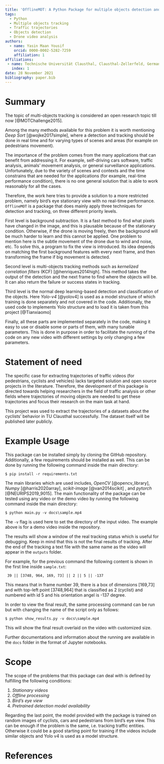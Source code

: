 ```yaml
---
title: 'OfflineMOT: A Python Package for multiple objects detection and tracking from bird view stationary drone videos'
tags:
  - Python
  - Multiple objects tracking
  - Traffic trajectories
  - Objects detection
  - Drone video analysis
authors:
  - name: Yasin Maan Yousif
    orcid: 0000-0002-5282-7259
    affiliation: 1
affiliations:
 - name: Technische Universität Clausthal, Clausthal-Zellerfeld, Germany.
   index: 1
date: 28 November 2021
bibliography: paper.bib
---
```


# Summary

The topic of multi-objects tracking is considered an open research topic till now [@MOTChallenge2015].
 
Among the many methods available for this problem it is worth mentioning *Deep Sort* [@wojke2017simple], where a detection and tracking should be done in real time and for varying types of scenes and areas (for example on pedestrians movement). 

The importance of the problem comes from the many applications that can benefit from addressing it. For example, self-driving cars software, traffic analysis, animals’ movement analysis, or general surveillance applications.  
Unfortunately, due to the variety of scenes and contexts and the time constrains that are needed for the applications (for example, real-time performance condition), there is no one general solution that is able to work reasonably for all the cases.

Therefore, the work here tries to provide a solution to a more restricted problem, namely bird’s eye stationary view with no real-time performance. `OfflineMOT` is a package that does mainly apply three techniques for detection and tracking, on three different priority levels.

First level is background subtraction. It is a fast method to find what pixels have changed in the image, and this is plausable because of the stationary condition. Otherwise, if the drone is moving freely, then the background will be much harder to learn and this cannot be applied. 
One problem to mention here is the subtle movement of the drone due to wind and noise, etc. To solve this, a program to fix the view is introduced. Its idea depends on matching the first background features with every next frame, and then transforming the frame if big movement is detected.

Second level is multi-objects tracking methods such as *kernelized correlation filters* (KCF) [@henriques2014high]. This method takes the output of the detection and the next frame to find where the objects will be. It can also return the failure or success states in tracking.

Third level is the normal deep learning-based detection and classification of the objects. Here *Yolo-v4* [@yolov4] is used as a model structure of which training is done separately and not covered in the code. Additionally, the used code to implements Yolo structure and to load it is taken from this project [@Tianxiaomo] 

Finally, all these parts are implemented separately in the code, making it easy to use or disable some or parts of them, with many tunable parameters. This is done in purpose in order to facilitate the running of the code on any new video with different settings by only changing a few parameters.


# Statement of need

The specific case for extracting trajectories of traffic videos (for pedestrians, cyclists and vehicles) lacks targeted solution and open source projects in the literature. 
Therefore, the development of this package is directed towards helping researchers in the field of traffic analysis or other fields where trajectories of moving objects are needed to get these trajectories and focus their research on the main task at hand. 

This project was used to extract the trajectories of a datasets about the cyclists’ behavior in TU Clausthal successfully. The dataset itself will be published later publicly.


# Example Usage

This package can be installed simply by cloning the GitHub repository.
Additionally, a few requirements should be installed as well. This can be done by running the following command inside the main directory:

```
$ pip install -r requirements.txt
```
The main libraries which are used includes, *OpenCV* [@opencv_library], *Numpy* [@harris2020array], *scikit-image* [@van2014scikit] , and *pytorch* [@NEURIPS2019_9015].
The main functionality of the package can be tested using any video or the demo video by running the following command inside the main directory:

```
$ python main.py -v docs\sample.mp4
```

The `-v` flag is used here to set the directory of the input video. The example above is for a demo video inside the repository. 

The results will show a window of the real tracking status which is useful for debugging. Keep in mind that this is not the final results of tracking. 
After the end of the tracking a text file with the same name as the video will appear in the `outputs` folder. 

For example, for the previous command the following content is shown in the first line inside `sample.txt`:

` 39 || [3748, 964, 169, 73] || 2 || 5 || -137`

This means that in frame number 39, there is a box of dimensions [169,73] and with top-left point [3748,964] that is classified as 2 (cyclist) and numbered with id 5 and his orientation angel is -137 degree.

In order to view the final result, the same processing command can be run but with changing the name of the script only as follows:

```
$ python show_results.py -v docs\sample.mp4
``` 

This will show the final result overlaid on the video with customized size. 

Further documentations and information about the running are available in the `docs` folder in the format of Jupyter notebooks.

# Scope

The scope of the problems that this package can deal with is defined by fulfilling the following conditions:

1.	*Stationary videos*
2.	*Offline processing*
3.	*Bird’s eye view*
4.	*Pretrained detection model availability*

Regarding the last point, the model provided with the package is trained on random images of cyclists, cars and pedestrians from bird’s eye view. This can be enough if the problem is the same, i.e. tracking traffic entities. Otherwise it could be a good starting point for training if the videos include similar objects and Yolo v4 is used as a model structure.

# References